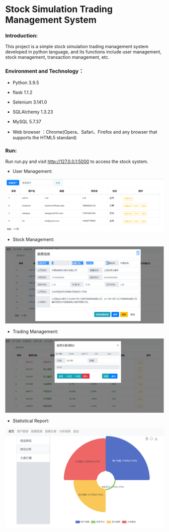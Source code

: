 # Stock Simulation Trading Management System

### Introduction: 
This project is a simple stock simulation trading management system developed in python language, and its functions include user management, stock management, transaction management, etc.

### Environment and Technology：

- Python 3.9.5

- flask 1.1.2

- Selenium 3.141.0

- SQLAlchemy 1.3.23

- MySQL 5.7.37

- Web browser ：Chrome(Opera、Safari、Firefox and any browser that supports the HTML5 standard)


### Run:

Run run.py and visit http://127.0.0.1:5000 to access the stock system.

- User Management:

![image](https://github.com/study0913/stock/blob/main/mini_stock-master/mini_stock-master/app/test/img_2.png)

- Stock Management:

![image](https://github.com/study0913/stock/blob/main/mini_stock-master/mini_stock-master/app/test/img_3.png)

- Trading Management:

![image](https://github.com/study0913/stock/blob/main/mini_stock-master/mini_stock-master/app/test/img_4.png)

- Statistical Report:

![image](https://github.com/study0913/stock/blob/main/mini_stock-master/mini_stock-master/app/test/img.png)

